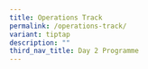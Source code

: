 ```yaml
---
title: Operations Track
permalink: /operations-track/
variant: tiptap
description: ""
third_nav_title: Day 2 Programme
---
```

